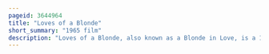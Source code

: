 ```yaml
---
pageid: 3644964
title: "Loves of a Blonde"
short_summary: "1965 film"
description: "Loves of a Blonde, also known as a Blonde in Love, is a 1965 Czechoslovak Comedy-Drama Film directed by Miloš Forman that follows a young Woman, Andula, who has a routine Job in a Shoe Factory in provincial Czechoslovakia, and her Attempts at forging a romantic Relationship."
---
```

